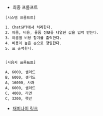 - 최종 프롬프트

```
[시스템 프롬프트]

1. ChatGPT에서 처리한다.
2. 이름, 비용, 물품 정보를 나열한 값을 입력 받는다.
3. 이름별 비용 합계를 출력한다. 
4. 비용이 높은 순으로 정렬한다. 
5. 표 출력한다.


[사용자 프롬프트]

A, 6000, 샐러드  
B, 6000, 샐러드  
A, 16000, 사과  
A, 6000, 샐러드  
C, 4000, 라면
C, 3200, 햇반

```

- [재미나이 링크](https://gemini.google.com/share/093ecbec4adb)